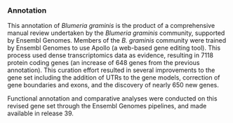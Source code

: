 ### Annotation

This annotation of *Blumeria graminis* is the product of a comprehensive
manual review undertaken by the *Blumeria graminis* community, supported
by Ensembl Genomes. Members of the *B. graminis* community were trained
by Ensembl Genomes to use Apollo (a web-based gene editing tool). This
process used dense transcriptomics data as evidence, resulting in 7118
protein coding genes (an increase of 648 genes from the previous
annotation). This curation effort resulted in several improvements to
the gene set including the addition of UTRs to the gene models,
correction of gene boundaries and exons, and the discovery of nearly 650
new genes.

Functional annotation and comparative analyses were conducted on this
revised gene set through the Ensembl Genomes pipelines, and made
available in release 39.
